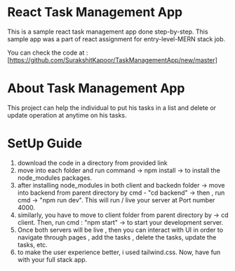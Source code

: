 # React Task Management App

This is a sample react task management app done step-by-step.
This sample app was a part of react assignment for entry-level-MERN stack job.

You can check the code at : [https://github.com/SurakshitKapoor/TaskManagementApp/new/master]


# About Task Management App

This project can help the individual to put his tasks in a list and delete or update operation at anytime on his tasks.


# SetUp Guide

1. download the code in a directory from provided link
2. move into each folder and run command -> npm install -> to install the node_modules packages.
3. after installing node_modules in both client and backedn folder -> move into backend from parent directory by cmd - "cd backend" -> then , run cmd -> "npm run dev". This will run / live your server at Port number 4000.
4. similarly, you have to move to client folder from parent directory by -> cd client. Then, run cmd : "npm start" -> to start your development server.
5. Once both servers will be live , then you can interact with UI in order to navigate through pages , add the tasks , delete the tasks, update the tasks, etc.
6. to make the user experience better, i used tailwind.css.
   Now, have fun with your full stack app.
